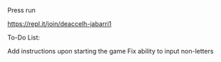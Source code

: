 Press run

https://repl.it/join/deaccelh-jabarri1

To-Do List:

Add instructions upon starting the game
Fix ability to input non-letters